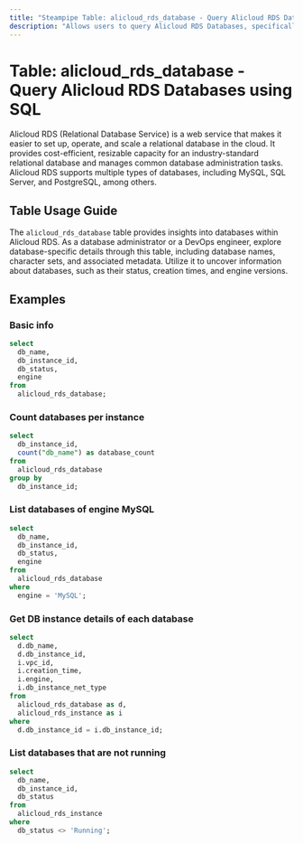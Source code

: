 ```yaml
---
title: "Steampipe Table: alicloud_rds_database - Query Alicloud RDS Databases using SQL"
description: "Allows users to query Alicloud RDS Databases, specifically details about each database hosted within the Alicloud RDS service."
---
```


# Table: alicloud_rds_database - Query Alicloud RDS Databases using SQL

Alicloud RDS (Relational Database Service) is a web service that makes it easier to set up, operate, and scale a relational database in the cloud. It provides cost-efficient, resizable capacity for an industry-standard relational database and manages common database administration tasks. Alicloud RDS supports multiple types of databases, including MySQL, SQL Server, and PostgreSQL, among others.

## Table Usage Guide

The `alicloud_rds_database` table provides insights into databases within Alicloud RDS. As a database administrator or a DevOps engineer, explore database-specific details through this table, including database names, character sets, and associated metadata. Utilize it to uncover information about databases, such as their status, creation times, and engine versions.

## Examples

### Basic info

```sql
select
  db_name,
  db_instance_id,
  db_status,
  engine
from
  alicloud_rds_database;
```

### Count databases per instance

```sql
select
  db_instance_id,
  count("db_name") as database_count
from
  alicloud_rds_database
group by
  db_instance_id;
```

### List databases of engine MySQL

```sql
select
  db_name,
  db_instance_id,
  db_status,
  engine
from
  alicloud_rds_database
where
  engine = 'MySQL';
```

### Get DB instance details of each database

```sql
select
  d.db_name,
  d.db_instance_id,
  i.vpc_id,
  i.creation_time,
  i.engine,
  i.db_instance_net_type
from
  alicloud_rds_database as d,
  alicloud_rds_instance as i
where
  d.db_instance_id = i.db_instance_id;
```

### List databases that are not running

```sql
select
  db_name,
  db_instance_id,
  db_status
from
  alicloud_rds_instance
where
  db_status <> 'Running';
```